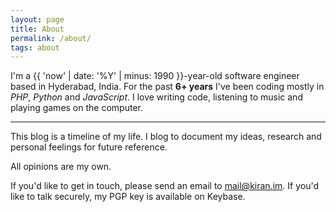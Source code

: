 ```yaml
---
layout: page
title: About
permalink: /about/
tags: about
---
```


I'm a {{ 'now' | date: '%Y' | minus: 1990 }}-year-old software engineer based in Hyderabad, India. For the past **6+ years** I've been coding mostly in *PHP*, *Python* and *JavaScript*. I love writing code, listening to music and playing games on the computer.

---

This blog is a timeline of my life. I blog to document my ideas, research and personal feelings for future reference.

All opinions are my own.

If you'd like to get in touch, please send an email to mail@kiran.im. If you'd like to talk securely, my PGP key is available on Keybase.
